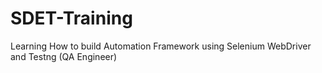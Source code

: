 # SDET-Training
Learning How to build Automation Framework using Selenium WebDriver and Testng (QA Engineer)
